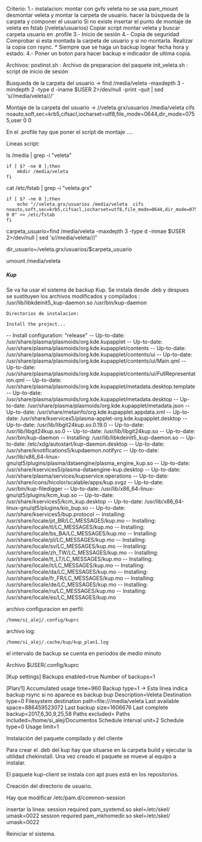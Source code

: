 Criterio: 
	1.- instalacion:
		montar con gvfs veleta
		no se usa pam_mount
		desmontar veleta y montar la carpeta de usuario.
		hacer la búsqueda de la carpeta y componer el usuario
		Si no existe insertar el punto de montaje de veleta en fstab (/veleta/usuarios)
		Copiar script montar veleta y buscar carpeta usuario en .profile
	3.- Inicio de sesión
	4.- Copia de seguridad
		Comprobar si esta montada la carpeta de usuario y si no montarla.
		Realizar la copia con rsync. 
		* Siempre que se haga un backup logear fecha hora y estado.
	4.- Poner un boton para hacer backup e indicador de ultima copia.

Archivos:
	postinst.sh : Archivo de preparacion del paquete
	init_veleta.sh : script de inicio de sesión

 Busqueda de la carpeta del usuario -> find /media/veleta -maxdepth 3 -mindepth 2 -type d -iname $USER 2>/dev/null -print -quit | sed 's/\/media\/veleta\///'

Montaje de la carpeta del usuario -> //veleta.grx/usuarios /media/veleta  cifs  noauto,soft,sec=krb5,cifsacl,iocharset=utf8,file_mode=0644,dir_mode=0755,user  0 0

En el .profile hay que poner el script de montaje .... 

Lineas script:

ls /media | grep -i "veleta"

	if [ $? -ne 0 ];then
		mkdir /media/veleta
	fi

cat /etc/fstab | grep -i "veleta.grx"

	if [ $? -ne 0 ];then
		echo "//veleta.grx/usuarios /media/veleta  cifs  noauto,soft,sec=krb5,cifsacl,iocharset=utf8,file_mode=0644,dir_mode=0755,user  0 0" >> /etc/fstab
	fi
		

carpeta_usuario=find /media/veleta -maxdepth 3 -type d -inmae $USER 2>/dev/null | sed 's/\/media\/veleta\///'

dir_usuario=/veleta.grx/usuarios/$carpeta_usuario

umount /media/veleta

##### Kup
Se va ha usar el sistema de backup Kup.
Se instala desde .deb y despues se sustituyen los archivos modificados y compilados :
    /usr/lib/libkdeinit5_kup-daemon.so
    /usr/bin/kup-daemon

    Directorios de instalacion:

    Install the project...
-- Install configuration: "release"
-- Up-to-date: /usr/share/plasma/plasmoids/org.kde.kupapplet
-- Up-to-date: /usr/share/plasma/plasmoids/org.kde.kupapplet/contents
-- Up-to-date: /usr/share/plasma/plasmoids/org.kde.kupapplet/contents/ui
-- Up-to-date: /usr/share/plasma/plasmoids/org.kde.kupapplet/contents/ui/Main.qml
-- Up-to-date: /usr/share/plasma/plasmoids/org.kde.kupapplet/contents/ui/FullRepresentation.qml
-- Up-to-date: /usr/share/plasma/plasmoids/org.kde.kupapplet/metadata.desktop.template
-- Up-to-date: /usr/share/plasma/plasmoids/org.kde.kupapplet/metadata.desktop
-- Up-to-date: /usr/share/plasma/plasmoids/org.kde.kupapplet/metadata.json
-- Up-to-date: /usr/share/metainfo/org.kde.kupapplet.appdata.xml
-- Up-to-date: /usr/share/kservices5/plasma-applet-org.kde.kupapplet.desktop
-- Up-to-date: /usr/lib/libgit24kup.so.0.19.0
-- Up-to-date: /usr/lib/libgit24kup.so.0
-- Up-to-date: /usr/lib/libgit24kup.so
-- Up-to-date: /usr/bin/kup-daemon
-- Installing: /usr/lib/libkdeinit5_kup-daemon.so
-- Up-to-date: /etc/xdg/autostart/kup-daemon.desktop
-- Up-to-date: /usr/share/knotifications5/kupdaemon.notifyrc
-- Up-to-date: /usr/lib/x86_64-linux-gnu/qt5/plugins/plasma/dataengine/plasma_engine_kup.so
-- Up-to-date: /usr/share/kservices5/plasma-dataengine-kup.desktop
-- Up-to-date: /usr/share/plasma/services/kupservice.operations
-- Up-to-date: /usr/share/icons/hicolor/scalable/apps/kup.svgz
-- Up-to-date: /usr/bin/kup-filedigger
-- Up-to-date: /usr/lib/x86_64-linux-gnu/qt5/plugins/kcm_kup.so
-- Up-to-date: /usr/share/kservices5/kcm_kup.desktop
-- Up-to-date: /usr/lib/x86_64-linux-gnu/qt5/plugins/kio_bup.so
-- Up-to-date: /usr/share/kservices5/bup.protocol
-- Installing: /usr/share/locale/pt_BR/LC_MESSAGES/kup.mo
-- Installing: /usr/share/locale/tl/LC_MESSAGES/kup.mo
-- Installing: /usr/share/locale/bs_BA/LC_MESSAGES/kup.mo
-- Installing: /usr/share/locale/pl/LC_MESSAGES/kup.mo
-- Installing: /usr/share/locale/sv/LC_MESSAGES/kup.mo
-- Installing: /usr/share/locale/zh_TW/LC_MESSAGES/kup.mo
-- Installing: /usr/share/locale/lt_LT/LC_MESSAGES/kup.mo
-- Installing: /usr/share/locale/it/LC_MESSAGES/kup.mo
-- Installing: /usr/share/locale/da/LC_MESSAGES/kup.mo
-- Installing: /usr/share/locale/fr_FR/LC_MESSAGES/kup.mo
-- Installing: /usr/share/locale/de/LC_MESSAGES/kup.mo
-- Installing: /usr/share/locale/ru/LC_MESSAGES/kup.mo
-- Installing: /usr/share/locale/es/LC_MESSAGES/kup.mo

archivo configuracion en perfil:

    /home/si_alej/.config/kuprc
    
archivo log:

    /home/si_alej/.cache/kup/kup_plan1.log
    
el intervalo de backup se cuenta en periodos de medio minuto 

Archivo $USER/.config/kuprc

[Kup settings]
Backups enabled=true
Number of backups=1

[Plan/1]
Accumulated usage time=960
Backup type=1 -> Esta línea indica backup rsync si no aparece es backup bup
Description=Veleta
Destination type=0
Filesystem destination path=file:///media/veleta
Last available space=886459523072
Last backup size=1606676
Last complete backup=2017,6,30,9,25,58
Paths excluded=
Paths included=/home/si_alej/Documentos
Schedule interval unit=2
Schedule type=0
Usage limit=1


Instalación del paquete compilado y del cliente

Para crear el .deb del kup hay que situarse en la carpeta build y ejecutar la utilidad chekinstall.
Una vez creado el paquete se mueve al equipo a instalar.

El paquete kup-client se instala con apt pues está en los repositorios.


Creación del directorio de usuario.

Hay que modificar /etc/pam.d/common-session

insertar la linea: session required pam_systemd.so skel=/etc/skel/ umask=0022
					session required pam_mkhomedir.so skel=/etc/skel/ umask=0022

Reiniciar el sistema.
